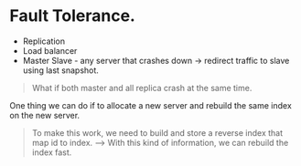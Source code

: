# Fault Tolerance.

- Replication
- Load balancer
- Master Slave - any server that crashes down -> redirect traffic to slave using last snapshot.

> What if both master and all replica crash at the same time.

One thing we can do if to allocate a new server and rebuild the same index on the new server.

> To make this work, we need to build and store a reverse index that map id to index. --> With this kind of information, we can rebuild the index fast.